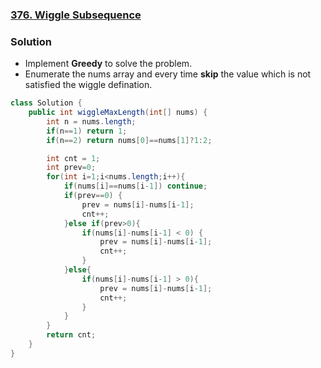 ### [376. Wiggle Subsequence](https://leetcode.cn/problems/wiggle-subsequence/)

### Solution

- Implement **Greedy**  to solve the problem.
- Enumerate the nums array and every time **skip** the value which is not satisfied the wiggle defination.

```java
class Solution {
    public int wiggleMaxLength(int[] nums) {
        int n = nums.length;
        if(n==1) return 1;
        if(n==2) return nums[0]==nums[1]?1:2;

        int cnt = 1;
        int prev=0;
        for(int i=1;i<nums.length;i++){
            if(nums[i]==nums[i-1]) continue;
            if(prev==0) {
                prev = nums[i]-nums[i-1];
                cnt++;
            }else if(prev>0){
                if(nums[i]-nums[i-1] < 0) {
                    prev = nums[i]-nums[i-1];
                    cnt++;
                }
            }else{
                if(nums[i]-nums[i-1] > 0){
                    prev = nums[i]-nums[i-1];
                    cnt++;
                }
            }
        }
        return cnt;
    }
}
```

